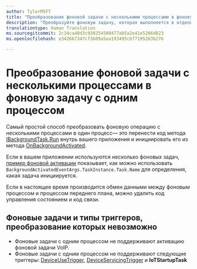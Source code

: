 ```yaml
---
author: TylerMSFT
title: "Преобразование фоновой задачи с несколькими процессами в фоновую задачу с одним процессом"
description: "Преобразуйте фоновую задачу, которая выполняется в отдельном процессе, в фоновую задачу, которая выполняется внутри процесса вашего приложения переднего плана."
translationtype: Human Translation
ms.sourcegitcommit: 2c34ca40d3c930254500477ab5a2e41e5206d823
ms.openlocfilehash: e342667347cf3b89a5aa193495cbf7195263b276

---
```


# Преобразование фоновой задачи с несколькими процессами в фоновую задачу с одним процессом

Самый простой способ преобразовать фоновую операцию с несколькими процессами в один процесс— это перенести код метода [IBackgroundTask.Run](https://msdn.microsoft.com/en-us/library/windows/apps/windows.applicationmodel.background.ibackgroundtask.run.aspx?f=255&MSPPError=-2147217396) внутрь вашего приложения и инициировать его из метода [OnBackgroundActivated](https://msdn.microsoft.com/en-us/library/windows/apps/windows.ui.xaml.application.onbackgroundactivated.aspx).

Если в вашем приложении используются несколько фоновых задач, [пример фоновой активации](https://github.com/Microsoft/Windows-universal-samples/tree/dev/Samples/BackgroundActivation) показывает, как можно использовать `BackgroundActivatedEventArgs.TaskInstance.Task.Name` для определения, какая задача инициируется.

Если в настоящее время производится обмен данными между фоновым процессом и процессом переднего плана, можно удалить код управления состоянием и код связи.

## Фоновые задачи и типы триггеров, преобразование которых невозможно

* Фоновые задачи с одним процессом не поддерживают активацию фоновой задачи VoIP.
* Фоновые задачи с одним процессом не поддерживают следующие триггеры: [DeviceUseTrigger](https://msdn.microsoft.com/en-us/library/windows/apps/windows.applicationmodel.background.deviceusetrigger.aspx?f=255&MSPPError=-2147217396), [DeviceServicingTrigger](https://msdn.microsoft.com/en-us/library/windows/apps/windows.applicationmodel.background.deviceservicingtrigger.aspx) и **IoTStartupTask**



<!--HONumber=Aug16_HO3-->


